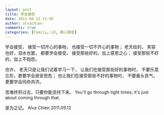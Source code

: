 ```yaml
---
layout: post
title: 学会接受
date: 2011-09-12 21:58
author: alvachien
comments: true
categories: [Family, LD, 随心随笔]
---
```

学会接受，
接受一切开心的事物，
也接受一切不开心的事物；
老天给的，
笑容也好，泪水也罢，
都要学会接受。
接受那些好的，加上感恩之心；
接受那些不好的，加上不抱怨。

也许，
老天只是让我们试着学习一下，
让我们在接受那些好的事物时，
不要乐意忘形，更要学会居安思危；
也让我们在接受那些不好的事物时，
不要垂头丧气，更要学会同舟共济。

苦难终将过去，只要你能坚持下来。
You'll go through tight times, it's just about coming through that.

是为之记。
Alva Chien
2011.09.12
